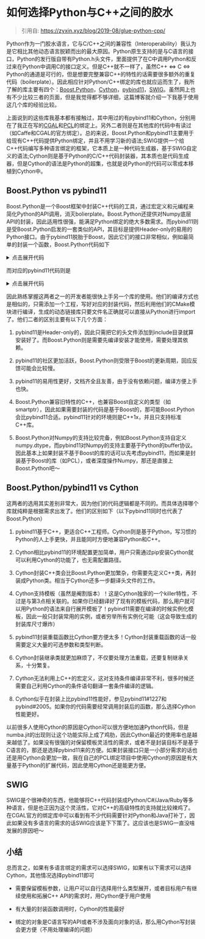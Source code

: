 # 如何选择Python与C++之间的胶水

> 引用自: https://zyxin.xyz/blog/2019-08/glue-python-cpp/

Python作为一门胶水语言，它与C/C++之间的兼容性（Interoperability）我认为是它相比其他动态语言脱颖而出的最大原因。Python原生支持的是与C语言的接口，Python的发行版自带有Python.h头文件，里面提供了在C中调用Python和反过来在Python中调用C的接口定义。但是C++就不一样了，虽然C++ ⇔ C ⇔ Python的通道是可行的，但是想要完整兼容C++的特性的话需要很多额外的重复代码（boilerplate）。因此相应针对Python/C++绑定的库也就应运而生了，我所了解的库主要有四个：[Boost.Python](https://www.boost.org/doc/libs/1_70_0/libs/python/doc/html/index.html)，[Cython](https://cython.org/)，[pybind11](https://pybind11.readthedocs.io/en/stable/)，[SWIG](http://www.swig.org/)。虽然网上也有不少比较三者的页面，但是我觉得都不够详细，这篇博客就介绍一下我基于使用这几个库的经验比较。

上面说到的这些库我基本都有接触过，其中用过的有pybind11和Cython，分别用在了我正在写的[CGAL](https://github.com/cmpute/cgal.py)和[PCL](https://github.com/cmpute/pcl.py)的绑定上。另外二者则是在其他库的代码中有读过（如Caffe和CGAL的官方绑定）。总的来说，Boost.Python和pybind11主要用于给现有C++代码提供Python绑定，并且不用学习新的语法;SWIG提供一个给C++代码编写多种语言绑定的框架，它本质上是一种代码生成器，基于SWIG自定义的语法;Cython则是基于Python的C/C++代码封装器，其本质也是代码生成器，但是Cython的语法是Python的超集，也就是说Python的代码可以零成本移植到Cython中。


## Boost.Python vs pybind11

Boost.Python是一个Boost框架中封装C++代码的工具，通过宏定义和元编程来简化Python的API调用，消灭bolierplate。Boost.Python还提供对Numpy底层API的封装，因此适用性很强，能满足Python绑定的绝大多数需求。而pybind11则是受Boost.Python启发的一套类似的API，其目标是提供Header-only的易用的Python接口。由于pybind11脱胎于Boost，因此它们的接口非常相似，例如最简单的封装一个函数，Boost.Python代码如下

<details>
<summary>点击展开代码</summary>

```cpp title="boost_python.cpp"
#include <boost/python.hpp>

int add(int i, int j) {
    return i + j;
}

BOOST_PYTHON_MODULE(example)
{
    using namespace boost::python;
    def("add", add);
}
```

</details>

而对应的pybind11代码则是

<details>
<summary>点击展开代码</summary>

```cpp title="pybind11.cpp"
#include <pybind11/pybind11.h>

int add(int i, int j) {
    return i + j;
}

PYBIND11_MODULE(example, m) {
    m.def("add", &add);
}
```

</details>


因此熟练掌握这两者之一的开发者能很快上手另一个库的使用。他们的编译方式也是相似的，只需添加一个工程，写好对应的封装代码，然后利用他们的CMake模块进行编译，生成的动态链接库只要文件名正确就可以直接从Python进行import了。他们二者的区别主要有以下几个方面：

1. pybind11是Header-only的，因此只需把它的头文件添加到include目录就算安装好了。而Boost.Python则是需要先编译安装才能使用，需要处理其依赖。

2. pybind11的社区更加活跃，Boost.Python则受限于Boost的更新周期，回应反馈可能会比较慢。

3. pybind11的易用性更好，文档齐全且友善，由于没有依赖问题，编译方便上手也快。

4. Boost.Python兼容旧特性的C++，也兼容Boost自定义的类型（如smartptr），因此如果需要封装的代码是基于Boost的，那可能Boost.Python会比pybind11合适。pybind11针对的环境则是C++1x，并且只支持标准C++库。

5. Boost.Python对Numpy的支持比较完备，例如Boost.Python支持自定义numpy.dtype，而pybind11对Numpy的支持主要基于Python的buffer协议。 因此基本上如果封装不基于Boost的库的话可以先考虑pybind11，而如果是封装基于Boost的库（如PCL），或者深度操作Numpy，那还是直接上Boost.Python吧～


## Boost.Python/pybind11 vs Cython

这两者的选用其实差别非常大，因为他们的代码逻辑都是不同的。而具体选择哪个库就纯粹是根据需求出发了。他们的区别如下（以下pybind11同时也代表了Boost.Python）

1. pybind11基于C++，更适合C++工程师。Cython则是基于Python，写习惯的Python的人上手更快，并且能同时方便地兼容Python和C++。

2. Cython相比pybind11的环境配置更加简单，用户只需通过pip安装Cython就可以利用Cython的功能了，也无需配置路径。

3. Cython封装C++类会比Boost.Python更加繁杂，你需要先定义C++类，再封装成Python类。相当于Cython还多一步翻译头文件的工作。

4. Cython支持模板（虽然是阉割版本）！这是Cython独家的一个killer特性，不过是与第3点相关联的。如果你已经翻译好了现有的模板代码，那么用户就可以用Python的语法来自行展开模板了！pybind11需要在编译的时候实例化模板，因此一般只封装常用的实例，或者穷举所有实例化可能（这会导致生成的封装库尺寸爆炸）

5. pybind11封装重载函数比Cython要方便太多！Cython封装重载函数的话一般需要定义大量的可选参数和类型判断。

6. Cython封装继承类就更加麻烦了，不仅要处理方法重载，还要复制继承关系，十分繁复。

7. Cython无法利用上C++的宏定义，这对支持条件编译非常不利，很多时候还需要自己利用Cython的条件语句翻译一套条件编译的逻辑。

8. Cython似乎在封装上比pybind11性能好，参见pybind11#1227和pybind#2005。如果你的代码需要经常调用封装后的函数，那么选择Cython性能更好。

以前很多人使用Cython的原因是Cython可以很方便地加速Python代码，但是numba.jit的出现则让这个功能实际上成了鸡肋，因此Cython最近的使用率也是越来越低了。如果没有很强的对保留模板灵活性的需求，或者不是封装目标不是基于C语言的，那还是选择pybind11来的方便。如果封装接口只是一小部分需求的话也还是用Cython会更加一致，我在自己的PCL绑定项目中使用Cython的原因是有大量基于Python的扩展代码，因此使用Cython还是能更方便。

## SWIG

SWIG是个很神奇的东西，他能够将C++代码封装成Python/C#/Java/Ruby等多种语言，但是也正因为这个灵活性，它对C++的高级特性的支持就比较辣鸡了。在CGAL官方的绑定库中可以看到有不少代码需要针对Python和Java打补丁，因此如果没有多语言的需求的话SWIG应该是下下策了。这应该也是SWIG一直没啥发展的原因吧～


## 小结

总而言之，如果有多语言绑定的需求可以选择SWIG，如果有以下需求可以选择Cython，其他情况选择pybind11即可

- 需要保留模板参数，让用户可以自行选择用什么类型展开，或者目标用户有继续使用和拓展C++ API的需求时，用Cython便于用户使用

- 有大量的封装函数调用时，Cython的性能最好

- 绑定的对象是C语言写的API或者不涉及面向对象的话，那么用Cython写封装会更方便（不用处理编译的问题）
